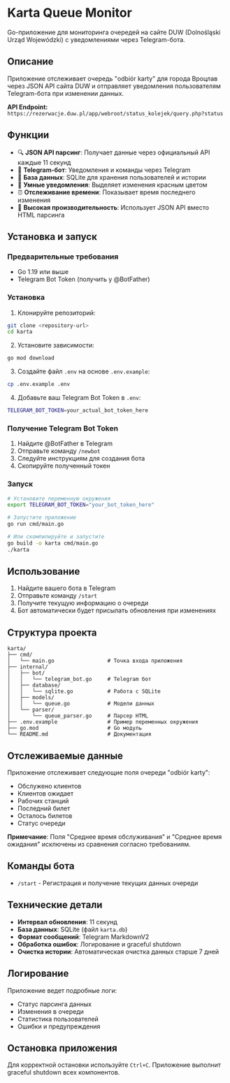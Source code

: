 # Karta Queue Monitor

Go-приложение для мониторинга очередей на сайте DUW (Dolnośląski Urząd Wojewódzki) с уведомлениями через Telegram-бота.

## Описание

Приложение отслеживает очередь "odbiór karty" для города Вроцлав через JSON API сайта DUW и отправляет уведомления пользователям Telegram-бота при изменении данных.

**API Endpoint:** `https://rezerwacje.duw.pl/app/webroot/status_kolejek/query.php?status`

## Функции

- 🔍 **JSON API парсинг**: Получает данные через официальный API каждые 11 секунд
- 📱 **Telegram-бот**: Уведомления и команды через Telegram
- 💾 **База данных**: SQLite для хранения пользователей и истории
- 🔔 **Умные уведомления**: Выделяет изменения красным цветом
- ⏰ **Отслеживание времени**: Показывает время последнего изменения
- 🚀 **Высокая производительность**: Использует JSON API вместо HTML парсинга

## Установка и запуск

### Предварительные требования

- Go 1.19 или выше
- Telegram Bot Token (получить у @BotFather)

### Установка

1. Клонируйте репозиторий:
```bash
git clone <repository-url>
cd karta
```

2. Установите зависимости:
```bash
go mod download
```

3. Создайте файл `.env` на основе `.env.example`:
```bash
cp .env.example .env
```

4. Добавьте ваш Telegram Bot Token в `.env`:
```bash
TELEGRAM_BOT_TOKEN=your_actual_bot_token_here
```

### Получение Telegram Bot Token

1. Найдите @BotFather в Telegram
2. Отправьте команду `/newbot`
3. Следуйте инструкциям для создания бота
4. Скопируйте полученный токен

### Запуск

```bash
# Установите переменную окружения
export TELEGRAM_BOT_TOKEN="your_bot_token_here"

# Запустите приложение
go run cmd/main.go

# Или скомпилируйте и запустите
go build -o karta cmd/main.go
./karta
```

## Использование

1. Найдите вашего бота в Telegram
2. Отправьте команду `/start`
3. Получите текущую информацию о очереди
4. Бот автоматически будет присылать обновления при изменениях

## Структура проекта

```
karta/
├── cmd/
│   └── main.go                 # Точка входа приложения
├── internal/
│   ├── bot/
│   │   └── telegram_bot.go     # Telegram бот
│   ├── database/
│   │   └── sqlite.go           # Работа с SQLite
│   ├── models/
│   │   └── queue.go            # Модели данных
│   └── parser/
│       └── queue_parser.go     # Парсер HTML
├── .env.example                # Пример переменных окружения
├── go.mod                      # Go модуль
└── README.md                   # Документация
```

## Отслеживаемые данные

Приложение отслеживает следующие поля очереди "odbiór karty":
- Обслужено клиентов
- Клиентов ожидает
- Рабочих станций
- Последний билет
- Осталось билетов
- Статус очереди

**Примечание**: Поля "Среднее время обслуживания" и "Среднее время ожидания" исключены из сравнения согласно требованиям.

## Команды бота

- `/start` - Регистрация и получение текущих данных очереди

## Технические детали

- **Интервал обновления**: 11 секунд
- **База данных**: SQLite (файл `karta.db`)
- **Формат сообщений**: Telegram MarkdownV2
- **Обработка ошибок**: Логирование и graceful shutdown
- **Очистка истории**: Автоматическая очистка данных старше 7 дней

## Логирование

Приложение ведет подробные логи:
- Статус парсинга данных
- Изменения в очереди
- Статистика пользователей
- Ошибки и предупреждения

## Остановка приложения

Для корректной остановки используйте `Ctrl+C`. Приложение выполнит graceful shutdown всех компонентов.
